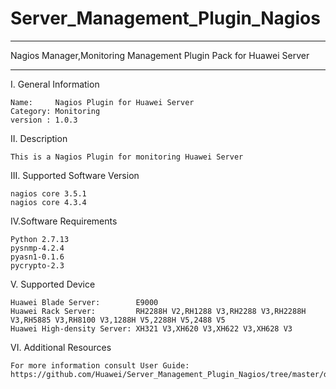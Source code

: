# Server_Management_Plugin_Nagios

**********************************************************************************
Nagios Manager,Monitoring Management Plugin Pack for Huawei Server
**********************************************************************************

I. General Information 

    Name:     Nagios Plugin for Huawei Server    
    Category: Monitoring    
    version : 1.0.3
    
II. Description

    This is a Nagios Plugin for monitoring Huawei Server 
    
III. Supported Software Version

    nagios core 3.5.1     
    nagios core 4.3.4      
    
IV.Software Requirements

    Python 2.7.13    
    pysnmp-4.2.4  
    pyasn1-0.1.6    
    pycrypto-2.3
    
V. Supported Device
    
    Huawei Blade Server:        E9000
    Huawei Rack Server:         RH2288H V2,RH1288 V3,RH2288 V3,RH2288H V3,RH5885 V3,RH8100 V3,1288H V5,2288H V5,2488 V5    
    Huawei High-density Server: XH321 V3,XH620 V3,XH622 V3,XH628 V3 
    
VI. Additional Resources

    For more information consult User Guide: https://github.com/Huawei/Server_Management_Plugin_Nagios/tree/master/docs
